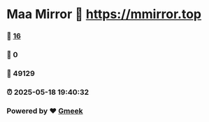 # Maa Mirror :link: https://mmirror.top 
### :page_facing_up: [16](https://mmirror.top/tag.html) 
### :speech_balloon: 0 
### :hibiscus: 49129 
### :alarm_clock: 2025-05-18 19:40:32 
### Powered by :heart: [Gmeek](https://github.com/Meekdai/Gmeek)
